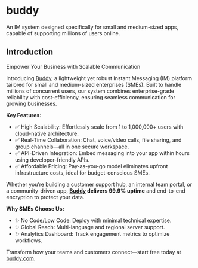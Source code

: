 # buddy
An IM system designed specifically for small and medium-sized apps, capable of supporting millions of users online.

## Introduction
Empower Your Business with Scalable Communication​

Introducing ​[Buddy](https://buddy.com), a lightweight yet robust ​Instant Messaging (IM) platform​ tailored for ​small and medium-sized enterprises (SMEs). Built to handle ​millions of concurrent users, our system combines enterprise-grade reliability with cost-efficiency, ensuring seamless communication for growing businesses.

**Key Features:​**
- ✅ ​High Scalability: Effortlessly scale from 1 to 1,000,000+ users with cloud-native architecture.
- ✅ ​Real-Time Collaboration: Chat, voice/video calls, file sharing, and group channels—all in one secure workspace.
- ✅ ​API-Driven Integration: Embed messaging into your app within hours using developer-friendly APIs.
- ✅ ​Affordable Pricing: Pay-as-you-go model eliminates upfront infrastructure costs, ideal for budget-conscious SMEs.

Whether you’re building a customer support hub, an internal team portal, or a community-driven app, ​**[Buddy](https://buddy.com) delivers ​99.9% uptime**​ and end-to-end encryption to protect your data.

**Why SMEs Choose Us:​**
- ✨ ​No Code/Low Code: Deploy with minimal technical expertise.
- ✨ ​Global Reach: Multi-language and regional server support.
- ✨ ​Analytics Dashboard: Track engagement metrics to optimize workflows.

Transform how your teams and customers connect—start free today​ at [buddy.com](https://buddy.com).
